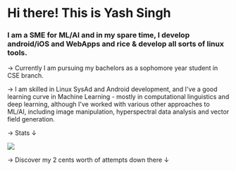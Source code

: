 # Hi there! This is Yash Singh

### I am a SME for ML/AI and in my spare time, I develop android/iOS and WebApps and rice & develop all sorts of linux tools.

 -> Currently I am pursuing my bachelors as a sophomore year student in CSE branch.
 
 -> I am skilled in Linux SysAd and Android development, and I've a good learning curve in Machine Learning - mostly in computational linguistics and deep learning, although I've worked with various other approaches to ML/AI, including image manipulation, hyperspectral data analysis and vector field generation.
 
 -> Stats ↓	
 
 <img src="https://github-readme-stats.vercel.app/api?username=probe2k&&show_icons=true&title_color=008080&icon_color=00ffd5&text_color=e0ffff&bg_color=191919">
 
 -> Discover my 2 cents worth of attempts down there ↓	

